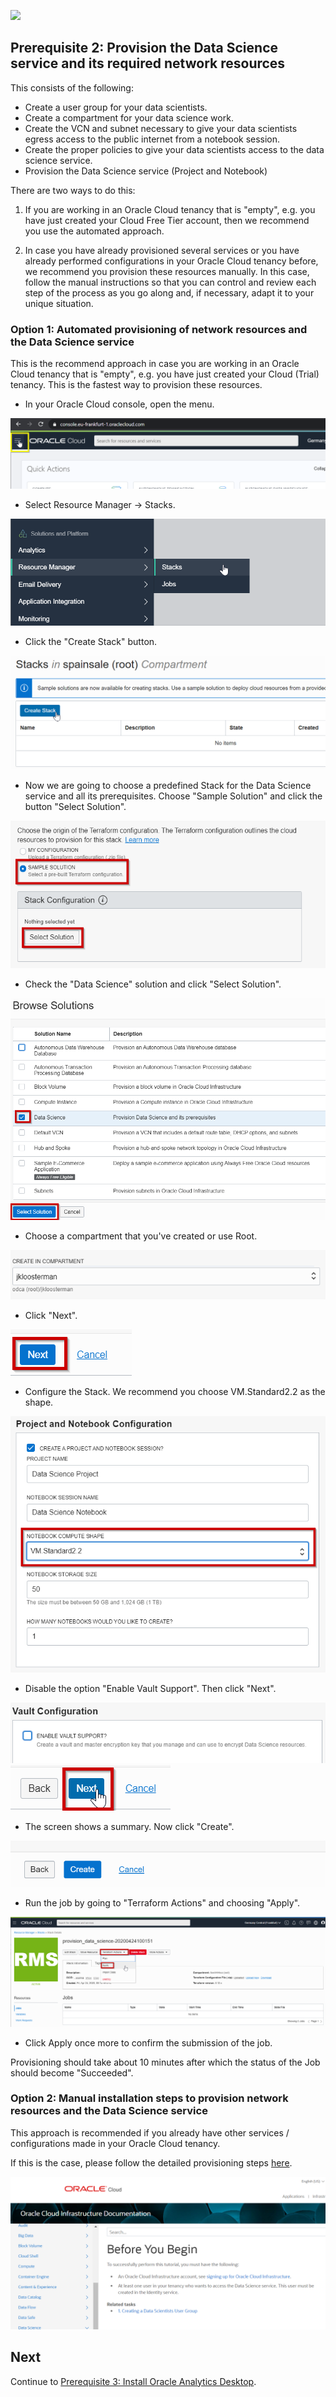 ![](../commonimages/workshop_logo.png)

## Prerequisite 2: Provision the Data Science service and its required network resources

This consists of the following:
- Create a user group for your data scientists.
- Create a compartment for your data science work.
- Create the VCN and subnet necessary to give your data scientists egress access to the public internet from a notebook session.
- Create the proper policies to give your data scientists access to the data science service.
- Provision the Data Science service (Project and Notebook)

There are two ways to do this:
1) If you are working in an Oracle Cloud tenancy that is "empty", e.g. you have just created your Cloud Free Tier account, then we recommend you use the automated approach. 

2) In case you have already provisioned several services or you have already performed configurations in your Oracle Cloud tenancy before, we recommend you provision these resources manually. In this case, follow the manual instructions so that you can control and review each step of the process as you go along and, if necessary, adapt it to your unique situation.

### Option 1: Automated provisioning of network resources and the Data Science service

This is the recommend approach in case you are working in an Oracle Cloud tenancy that is "empty", e.g. you have just created your Cloud (Trial) tenancy. This is the fastest way to provision these resources.

- In your Oracle Cloud console, open the menu.

![](./images/openmenu.png)

<!--- Near the bottom of the menu, go to Identity and Administration -> Identity -> Compartments.

![](./images/compartmentmenu.png)

- Create a new subcompartment within your root compartment, name it "data-science-work". Also put "data-science-work" in the description.

![](./images/createcompartment.png)

- Open the menu again.

![](./images/openmenu.png)-->

- Select Resource Manager -> Stacks.

![](./images/resourcemanager.png)

<!--![](./images/changecompartment.png)-->

- Click the "Create Stack" button.

![](./images/createstackbutton.png)

- Now we are going to choose a predefined Stack for the Data Science service and all its prerequisites. Choose "Sample Solution" and click the button "Select Solution".

![](./images/newimage1.png)

- Check the "Data Science" solution and click "Select Solution".

![](./images/newimage2.png)

- Choose a compartment that you've created or use Root.

![](./images/newimage3.png)

- Click "Next".

![](./images/newimage4.png)

- Configure the Stack. We recommend you choose VM.Standard2.2 as the shape. 

![](./images/newimage5.png)

- Disable the option "Enable Vault Support". Then click "Next".

![](./images/newimage6.png)
![](./images/newimage7.png)


- The screen shows a summary. Now click "Create".

![](./images/create.png)

- Run the job by going to "Terraform Actions" and choosing "Apply".

![](./images/applytf.png)

- Click Apply once more to confirm the submission of the job.

Provisioning should take about 10 minutes after which the status of the Job should become "Succeeded".



### Option 2: Manual installation steps to provision network resources and the Data Science service

This approach is recommended if you already have other services / configurations made in your Oracle Cloud tenancy. 

If this is the case, please follow the detailed provisioning steps [here](https://docs.cloud.oracle.com/en-us/iaas/data-science/data-science-tutorial/tutorial/get-started.htm#concept_tpd_33q_zkb).

![](./images/manualinstructions.png)

## Next

Continue to [Prerequisite 3: Install Oracle Analytics Desktop](../prereq3/lab.md).
